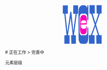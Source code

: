<!--DESC: {"icon":"explore"} -->
<p align="center"><img src="logo.png" width="128" height="128" ></p>
# 正在工作
> 完善中

元素层级